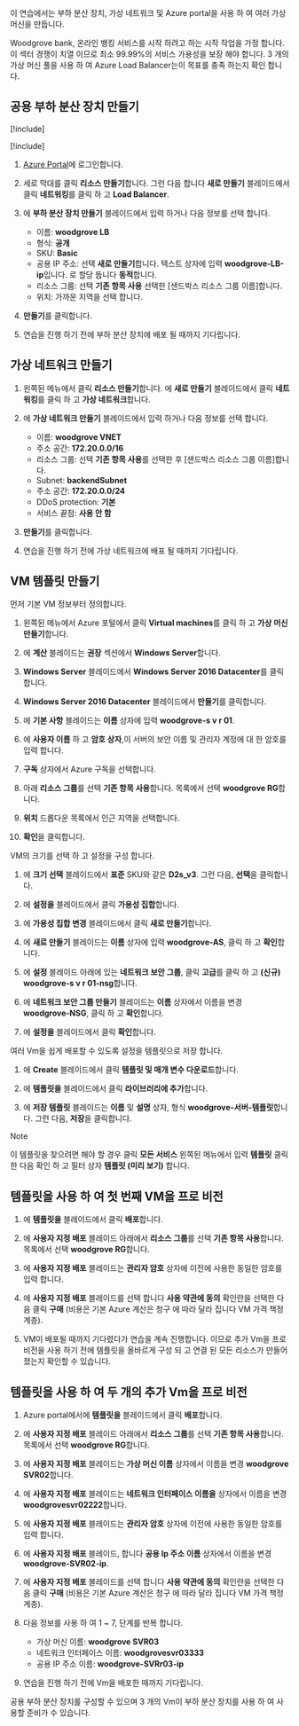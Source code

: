 이 연습에서는 부하 분산 장치, 가상 네트워크 및 Azure portal을 사용 하 여 여러 가상 머신을 만듭니다.

Woodgrove bank, 온라인 뱅킹 서비스를 시작 하려고 하는 시작 작업을 가정 합니다. 이 섹터 경쟁이 치열 이므로 최소 99.99%의 서비스 가용성을 보장 해야 합니다. 3 개의 가상 머신 풀을 사용 하 여 Azure Load Balancer는이 목표를 충족 하는지 확인 합니다.

## <a name="create-a-public-load-balancer"></a>공용 부하 분산 장치 만들기

[!include[](../../../includes/azure-sandbox-activate.md)]

[!include[](../../../includes/azure-sandbox-regions-first-mention-note.md)]

1. [Azure Portal](https://portal.azure.com/?azure-portal=true)에 로그인합니다.

1. 세로 막대를 클릭 **리소스 만들기**합니다. 그런 다음 합니다 **새로 만들기** 블레이드에서 클릭 **네트워킹**를 클릭 하 고 **Load Balancer**.

1. 에 **부하 분산 장치 만들기** 블레이드에서 입력 하거나 다음 정보를 선택 합니다.
    - 이름: **woodgrove LB**
    - 형식: **공개**
    - SKU: **Basic**
    - 공용 IP 주소: 선택 **새로 만들기**합니다. 텍스트 상자에 입력 **woodgrove-LB-ip**입니다. 로 할당 둡니다 **동적**합니다.
    - 리소스 그룹: 선택 **기존 항목 사용** 선택한 <rgn>[샌드박스 리소스 그룹 이름]</rgn>합니다.
    - 위치: 가까운 지역을 선택 합니다.

1. **만들기**를 클릭합니다.

1. 연습을 진행 하기 전에 부하 분산 장치에 배포 될 때까지 기다립니다.

## <a name="create-a-virtual-network"></a>가상 네트워크 만들기

1. 왼쪽된 메뉴에서 클릭 **리소스 만들기**합니다. 에 **새로 만들기** 블레이드에서 클릭 **네트워킹**를 클릭 하 고 **가상 네트워크**합니다.

1. 에 **가상 네트워크 만들기** 블레이드에서 입력 하거나 다음 정보를 선택 합니다.
    - 이름: **woodgrove VNET**
    - 주소 공간: **172.20.0.0/16**
    - 리소스 그룹: 선택 **기존 항목 사용**를 선택한 후 <rgn>[샌드박스 리소스 그룹 이름]</rgn>합니다.
    - Subnet: **backendSubnet**
    - 주소 공간: **172.20.0.0/24**
    - DDoS protection: **기본**
    - 서비스 끝점: **사용 안 함**

1. **만들기**를 클릭합니다.

1. 연습을 진행 하기 전에 가상 네트워크에 배포 될 때까지 기다립니다.

## <a name="create-a-vm-template"></a>VM 템플릿 만들기

먼저 기본 VM 정보부터 정의합니다.

1. 왼쪽된 메뉴에서 Azure 포털에서 클릭 **Virtual machines**를 클릭 하 고 **가상 머신 만들기**합니다.

1. 에 **계산** 블레이드는 **권장** 섹션에서 **Windows Server**합니다.

1. **Windows Server** 블레이드에서 **Windows Server 2016 Datacenter**를 클릭합니다.

1. **Windows Server 2016 Datacenter** 블레이드에서 **만들기**를 클릭합니다.

1. 에 **기본 사항** 블레이드는 **이름** 상자에 입력 **woodgrove-s v r 01**.

1. 에 **사용자 이름** 하 고 **암호 상자**,이 서버의 보안 이름 및 관리자 계정에 대 한 암호를 입력 합니다.

1. **구독** 상자에서 Azure 구독을 선택합니다.

1. 아래 **리소스 그룹**를 선택 **기존 항목 사용**합니다. 목록에서 선택 **woodgrove RG**합니다.

1. **위치** 드롭다운 목록에서 인근 지역을 선택합니다.

1. **확인**을 클릭합니다.

VM의 크기를 선택 하 고 설정을 구성 합니다.

1. 에 **크기 선택** 블레이드에서 **표준** SKU와 같은 **D2s_v3**. 그런 다음, **선택**을 클릭합니다.

1. 에 **설정을** 블레이드에서 클릭 **가용성 집합**합니다.

1. 에 **가용성 집합 변경** 블레이드에서 클릭 **새로 만들기**합니다.

1. 에 **새로 만들기** 블레이드는 **이름** 상자에 입력 **woodgrove-AS**, 클릭 하 고 **확인**합니다.

1. 에 **설정** 블레이드 아래에 있는 **네트워크 보안 그룹**, 클릭 **고급**를 클릭 하 고 **(신규) woodgrove-s v r 01-nsg**합니다.

1. 에 **네트워크 보안 그룹 만들기** 블레이드는 **이름** 상자에서 이름을 변경 **woodgrove-NSG**, 클릭 하 고 **확인**합니다.

1. 에 **설정을** 블레이드에서 클릭 **확인**합니다.

여러 Vm을 쉽게 배포할 수 있도록 설정을 템플릿으로 저장 합니다.

1. 에 **Create** 블레이드에서 클릭 **템플릿 및 매개 변수 다운로드**합니다.

1. 에 **템플릿을** 블레이드에서 클릭 **라이브러리에 추가**합니다.

1. 에 **저장 템플릿** 블레이드는 **이름** 및 **설명** 상자, 형식 **woodgrove-서버-템플릿**합니다. 그런 다음, **저장**을 클릭합니다.

> [!NOTE]
> 이 템플릿을 찾으려면 해야 할 경우 클릭 **모든 서비스** 왼쪽된 메뉴에서 입력 **템플릿** 클릭 한 다음 확인 하 고 필터 상자 **템플릿 (미리 보기)** 합니다.

## <a name="use-the-template-to-provision-the-first-vm"></a>템플릿을 사용 하 여 첫 번째 VM을 프로 비전

1. 에 **템플릿을** 블레이드에서 클릭 **배포**합니다.

1. 에 **사용자 지정 배포** 블레이드 아래에서 **리소스 그룹**를 선택 **기존 항목 사용**합니다. 목록에서 선택 **woodgrove RG**합니다.

1. 에 **사용자 지정 배포** 블레이드는 **관리자 암호** 상자에 이전에 사용한 동일한 암호를 입력 합니다.

1. 에 **사용자 지정 배포** 블레이드를 선택 합니다 **사용 약관에 동의** 확인란을 선택한 다음 클릭 **구매** (비용은 기본 Azure 계산은 청구 에 따라 달라 집니다 VM 가격 책정 계층).

1. VM이 배포될 때까지 기다렸다가 연습을 계속 진행합니다. 이므로 추가 Vm을 프로 비전을 사용 하기 전에 템플릿을 올바르게 구성 되 고 연결 된 모든 리소스가 만들어졌는지 확인할 수 있습니다.

## <a name="use-the-template-to-provision-two-additional-vms"></a>템플릿을 사용 하 여 두 개의 추가 Vm을 프로 비전

1. Azure portal에서에 **템플릿을** 블레이드에서 클릭 **배포**합니다.

1. 에 **사용자 지정 배포** 블레이드 아래에서 **리소스 그룹**를 선택 **기존 항목 사용**합니다. 목록에서 선택 **woodgrove RG**합니다.

1. 에 **사용자 지정 배포** 블레이드는 **가상 머신 이름** 상자에서 이름을 변경 **woodgrove SVR02**합니다.

1. 에 **사용자 지정 배포** 블레이드는 **네트워크 인터페이스 이름을** 상자에서 이름을 변경 **woodgrovesvr02222**합니다.

1. 에 **사용자 지정 배포** 블레이드는 **관리자 암호** 상자에 이전에 사용한 동일한 암호를 입력 합니다.

1. 에 **사용자 지정 배포** 블레이드, 합니다 **공용 Ip 주소 이름** 상자에서 이름을 변경 **woodgrove-SVR02-ip**.

1. 에 **사용자 지정 배포** 블레이드를 선택 합니다 **사용 약관에 동의** 확인란을 선택한 다음 클릭 **구매** (비용은 기본 Azure 계산은 청구 에 따라 달라 집니다 VM 가격 책정 계층).

1. 다음 정보를 사용 하 여 1 ~ 7, 단계를 반복 합니다.
    - 가상 머신 이름: **woodgrove SVR03**
    - 네트워크 인터페이스 이름: **woodgrovesvr03333**
    - 공용 IP 주소 이름: **woodgrove-SVRr03-ip**

1. 연습을 진행 하기 전에 Vm을 배포한 때까지 기다립니다.

공용 부하 분산 장치를 구성할 수 있으며 3 개의 Vm이 부하 분산 장치를 사용 하 여 사용할 준비가 수 있습니다.